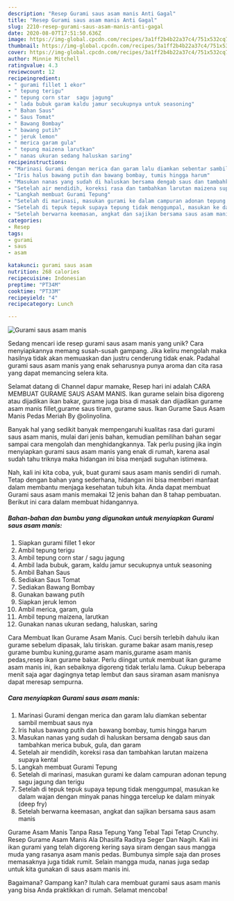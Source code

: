 ```yaml
---
description: "Resep Gurami saus asam manis Anti Gagal"
title: "Resep Gurami saus asam manis Anti Gagal"
slug: 2210-resep-gurami-saus-asam-manis-anti-gagal
date: 2020-08-07T17:51:50.636Z
image: https://img-global.cpcdn.com/recipes/3a1ff2b4b22a37c4/751x532cq70/gurami-saus-asam-manis-foto-resep-utama.jpg
thumbnail: https://img-global.cpcdn.com/recipes/3a1ff2b4b22a37c4/751x532cq70/gurami-saus-asam-manis-foto-resep-utama.jpg
cover: https://img-global.cpcdn.com/recipes/3a1ff2b4b22a37c4/751x532cq70/gurami-saus-asam-manis-foto-resep-utama.jpg
author: Minnie Mitchell
ratingvalue: 4.3
reviewcount: 12
recipeingredient:
- " gurami fillet 1 ekor"
- " tepung terigu"
- " tepung corn star  sagu jagung"
- " lada bubuk garam kaldu jamur secukupnya untuk seasoning"
- " Bahan Saus"
- " Saus Tomat"
- " Bawang Bombay"
- " bawang putih"
- " jeruk lemon"
- " merica garam gula"
- " tepung maizena larutkan"
- " nanas ukuran sedang haluskan saring"
recipeinstructions:
- "Marinasi Gurami dengan merica dan garam lalu diamkan sebentar sambil membuat saus nya"
- "Iris halus bawang putih dan bawang bombay, tumis hingga harum"
- "Masukan nanas yang sudah di haluskan bersama dengab saus dan tambahkan merica bubuk, gula, dan garam"
- "Setelah air mendidih, koreksi rasa dan tambahkan larutan maizena supaya kental"
- "Langkah membuat Gurami Tepung"
- "Setelah di marinasi, masukan gurami ke dalam campuran adonan tepung sagu jagung dan terigu"
- "Setelah di tepuk tepuk supaya tepung tidak menggumpal, masukan ke dalam wajan dengan minyak panas hingga tercelup ke dalam minyak (deep fry)"
- "Setelah berwarna keemasan, angkat dan sajikan bersama saus asam manis"
categories:
- Resep
tags:
- gurami
- saus
- asam

katakunci: gurami saus asam 
nutrition: 268 calories
recipecuisine: Indonesian
preptime: "PT34M"
cooktime: "PT33M"
recipeyield: "4"
recipecategory: Lunch

---
```



![Gurami saus asam manis](https://img-global.cpcdn.com/recipes/3a1ff2b4b22a37c4/751x532cq70/gurami-saus-asam-manis-foto-resep-utama.jpg)

Sedang mencari ide resep gurami saus asam manis yang unik? Cara menyiapkannya memang susah-susah gampang. Jika keliru mengolah maka hasilnya tidak akan memuaskan dan justru cenderung tidak enak. Padahal gurami saus asam manis yang enak seharusnya punya aroma dan cita rasa yang dapat memancing selera kita.

Selamat datang di Channel dapur mamake, Resep hari ini adalah CARA MEMBUAT GURAME SAUS ASAM MANIS. Ikan gurame selain bisa digoreng atau dijadikan ikan bakar, gurame juga bisa di masak dan dijadikan gurame asam manis fillet,gurame saus tiram, gurame saus. Ikan Gurame Saus Asam Manis Pedas Meriah By @olinyolina.

Banyak hal yang sedikit banyak mempengaruhi kualitas rasa dari gurami saus asam manis, mulai dari jenis bahan, kemudian pemilihan bahan segar sampai cara mengolah dan menghidangkannya. Tak perlu pusing jika ingin menyiapkan gurami saus asam manis yang enak di rumah, karena asal sudah tahu triknya maka hidangan ini bisa menjadi suguhan istimewa.


Nah, kali ini kita coba, yuk, buat gurami saus asam manis sendiri di rumah. Tetap dengan bahan yang sederhana, hidangan ini bisa memberi manfaat dalam membantu menjaga kesehatan tubuh kita. Anda dapat membuat Gurami saus asam manis memakai 12 jenis bahan dan 8 tahap pembuatan. Berikut ini cara dalam membuat hidangannya.

<!--inarticleads1-->

##### Bahan-bahan dan bumbu yang digunakan untuk menyiapkan Gurami saus asam manis:

1. Siapkan  gurami fillet 1 ekor
1. Ambil  tepung terigu
1. Ambil  tepung corn star / sagu jagung
1. Ambil  lada bubuk, garam, kaldu jamur secukupnya untuk seasoning
1. Ambil  Bahan Saus
1. Sediakan  Saus Tomat
1. Sediakan  Bawang Bombay
1. Gunakan  bawang putih
1. Siapkan  jeruk lemon
1. Ambil  merica, garam, gula
1. Ambil  tepung maizena, larutkan
1. Gunakan  nanas ukuran sedang, haluskan, saring


Cara Membuat Ikan Gurame Asam Manis. Cuci bersih terlebih dahulu ikan gurame sebelum dipasak, lalu tiriskan. gurame bakar asam manis,resep gurame bumbu kuning,gurame asam manis,gurame asam manis pedas,resep ikan gurame bakar. Perlu diingat untuk membuat ikan gurame asam manis ini, ikan sebaiknya digoreng tidak terlalu lama. Cukup beberapa menit saja agar dagingnya tetap lembut dan saus siraman asam manisnya dapat meresap sempurna. 

<!--inarticleads2-->

##### Cara menyiapkan Gurami saus asam manis:

1. Marinasi Gurami dengan merica dan garam lalu diamkan sebentar sambil membuat saus nya
1. Iris halus bawang putih dan bawang bombay, tumis hingga harum
1. Masukan nanas yang sudah di haluskan bersama dengab saus dan tambahkan merica bubuk, gula, dan garam
1. Setelah air mendidih, koreksi rasa dan tambahkan larutan maizena supaya kental
1. Langkah membuat Gurami Tepung
1. Setelah di marinasi, masukan gurami ke dalam campuran adonan tepung sagu jagung dan terigu
1. Setelah di tepuk tepuk supaya tepung tidak menggumpal, masukan ke dalam wajan dengan minyak panas hingga tercelup ke dalam minyak (deep fry)
1. Setelah berwarna keemasan, angkat dan sajikan bersama saus asam manis


Gurame Asam Manis Tanpa Rasa Tepung Yang Tebal Tapi Tetap Crunchy. Resep Gurame Asam Manis Ala Dhasilfa Raditya Seger Dan Nagih. Kali ini ikan gurami yang telah digoreng kering saya siram dengan saus mangga muda yang rasanya asam manis pedas. Bumbunya simple saja dan proses memasaknya juga tidak rumit. Selain mangga muda, nanas juga sedap untuk kita gunakan di saus asam manis ini. 

Bagaimana? Gampang kan? Itulah cara membuat gurami saus asam manis yang bisa Anda praktikkan di rumah. Selamat mencoba!
